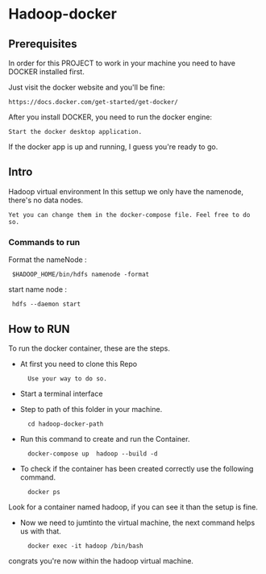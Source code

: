 # Hadoop-docker

## Prerequisites

In order for this PROJECT to work in your machine you need to have DOCKER installed first.

Just visit the docker website and you'll be fine:

    https://docs.docker.com/get-started/get-docker/

After you install DOCKER, you need to run the docker engine:

    Start the docker desktop application.

If the docker app is up and running, I guess you're ready to go. 

## Intro
Hadoop virtual environment 
    In this settup we only have the namenode, there's no data nodes. 
    
    Yet you can change them in the docker-compose file. Feel free to do so.

### Commands to run

Format the nameNode : 

     $HADOOP_HOME/bin/hdfs namenode -format 

start name node :

     hdfs --daemon start 

## How to RUN
To run the docker container, these are the steps.

- At first you need to clone this Repo

        Use your way to do so.

- Start a terminal interface

- Step to path of this folder in your machine.

        cd hadoop-docker-path

- Run this command to create and run the Container.

        docker-compose up  hadoop --build -d

- To check if the container has been created correctly use the following command.

        docker ps

Look for a container named hadoop, if you can see it than the setup is fine.

- Now we need to jumtinto the virtual machine, the next command helps us with that.

        docker exec -it hadoop /bin/bash

congrats you're now within the hadoop virtual machine.

